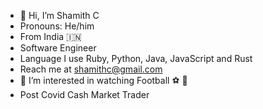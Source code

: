- 👋 Hi, I’m Shamith C
- Pronouns: He/him
- From India 🇮🇳
- Software Engineer 
- Language I use Ruby, Python, Java, JavaScript and Rust
- Reach me at shamithc@gmail.com
- 👀 I’m interested in watching Football ⚽ 🥅
- Post Covid Cash Market Trader

<!---
shamithc/shamithc is a ✨ special ✨ repository because its `README.md` (this file) appears on your GitHub profile.
You can click the Preview link to take a look at your changes.
--->
